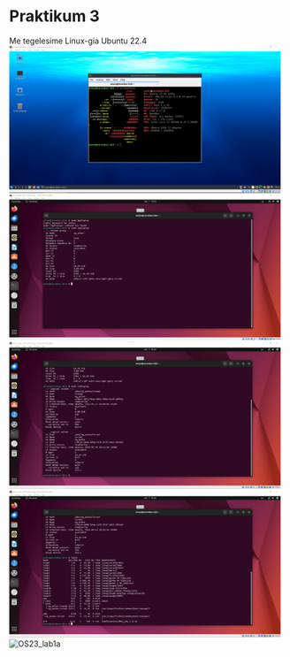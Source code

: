# Praktikum 3
Me tegelesime Linux-gia Ubuntu 22.4
<img width="491" alt="OS23_lab1a" src="https://github.com/Voronkov2004/UT-Operatsioon/blob/main/OS-praks%203.1.png?raw=true">
<img width="491" alt="OS23_lab1a" src="https://github.com/Voronkov2004/UT-Operatsioon/blob/main/OS-praks%203.2.png?raw=true">
<img width="491" alt="OS23_lab1a" src="https://github.com/Voronkov2004/UT-Operatsioon/blob/main/OS-praks%203.3.png?raw=true">
<img width="491" alt="OS23_lab1a" src="https://github.com/Voronkov2004/UT-Operatsioon/blob/main/OS-praks%203.4.png?raw=true">
<img width="491" alt="OS23_lab1a" src="https://github.com/Voronkov2004/UT-Operatsioon/blob/main/Kuvat%C3%B5mmis%202023-09-18%20190542.png?raw=true">
